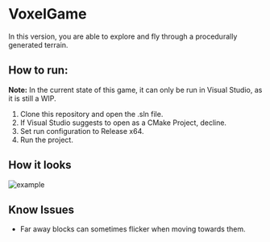 # VoxelGame
In this version, you are able to explore and fly through a procedurally generated terrain.

## How to run:
**Note:** In the current state of this game, it can only be run in Visual Studio, as it is still a WIP.
1. Clone this repository and open the .sln file.
2. If Visual Studio suggests to open as a CMake Project, decline.
3. Set run configuration to Release x64.
4. Run the project.

## How it looks
![example](https://github.com/user-attachments/assets/03816e82-421e-44aa-9d9d-757b9b526d3f)

## Know Issues
- Far away blocks can sometimes flicker when moving towards them.
